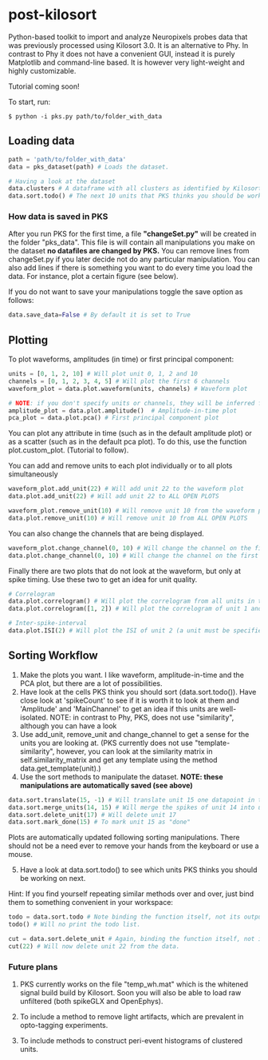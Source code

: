 # post-kilosort
Python-based toolkit to import and analyze Neuropixels probes data that was previously processed using Kilosort 3.0. It is an alternative to Phy. In contrast to Phy it does not have a convenient GUI, instead it is  purely Matplotlib and command-line based. It is however very light-weight and highly customizable. 


Tutorial coming soon!

To start, run:

```shell
$ python -i pks.py path/to/folder_with_data
```

## Loading data
```python
path = 'path/to/folder_with_data'
data = pks_dataset(path) # Loads the dataset.

# Having a look at the dataset
data.clusters # A dataframe with all clusters as identified by Kilosort
data.sort.todo() # The next 10 units that PKS thinks you should be working on
```

### How data is saved in PKS
After you run PKS for the first time, a file **"changeSet.py"** will be created in the folder "pks_data". This file is will contain all manipulations you make on the dataset **no datafiles are changed by PKS.** You can remove lines from changeSet.py if you later decide not do any particular manipulation. You can also add lines if there is something you want to do every time you load the data. For instance, plot a certain figure (see below).

If you do not want to save your manipulations toggle the save option as follows:
```python
data.save_data=False # By default it is set to True
```

## Plotting

To plot waveforms, amplitudes (in time) or first principal component:
```Python
units = [0, 1, 2, 10] # Will plot unit 0, 1, 2 and 10
channels = [0, 1, 2, 3, 4, 5] # Will plot the first 6 channels
waveform_plot = data.plot.waveform(units, channels) # Waveform plot

# NOTE: if you don't specify units or channels, they will be inferred from the oldest open plot:
amplitude_plot = data.plot.amplitude()  # Amplitude-in-time plot
pca_plot = data.plot.pca() # First principal component plot
```

You can plot any attribute in time (such as in the default amplitude plot) or as a scatter (such as in the default pca plot). To do this, use the function plot.custom_plot. (Tutorial to follow).

You can add and remove units to each plot individually or to all plots simultaneously

```Python
waveform_plot.add_unit(22) # Will add unit 22 to the waveform plot
data.plot.add_unit(22) # Will add unit 22 to ALL OPEN PLOTS

waveform_plot.remove_unit(10) # Will remove unit 10 from the waveform plot
data.plot.remove_unit(10) # Will remove unit 10 from ALL OPEN PLOTS
```

You can also change the channels that are being displayed.

```python
waveform_plot.change_channel(0, 10) # Will change the channel on the first axes of the waveform plot to channel 10
data.plot.change_channel(0, 10) # Will change the channel on the first axes for every plot.
```

Finally there are two plots that do not look at the waveform, but only at spike timing. Use these two to get an idea for unit quality.

```python
# Correlogram
data.plot.correlogram() # Will plot the correlogram from all units in the oldest open figure
data.plot.correlogram([1, 2]) # Will plot the correlogram of unit 1 and 2

# Inter-spike-interval
data.plot.ISI(2) # Will plot the ISI of unit 2 (a unit must be specified)
```


## Sorting Workflow

1. Make the plots you want. I like waveform, amplitude-in-time and the PCA plot, but there are a lot of possibilities.
2. Have look at the cells PKS think you should sort (data.sort.todo()). Have close look at 'spikeCount' to see if it is worth it to look at them and 'Amplitude' and 'MainChannel' to get an idea if this units are well-isolated. NOTE: in contrast to Phy, PKS, does not use "similarity", although you can have a look 
3. Use add_unit, remove_unit and change_channel to get a sense for the units you are looking at. (PKS currently does not use "template-similarity", however, you can look at the similarity matrix in self.similarity_matrix and get any template using the method data.get_template(unit).)
4. Use the sort methods to manipulate the dataset. **NOTE: these manipulations are automatically saved (see above)**

```python
data.sort.translate(15, -1) # Will translate unit 15 one datapoint in time.
data.sort.merge_units(14, 15) # Will merge the spikes of unit 14 into unit 15
data.sort.delete_unit(17) # Will delete unit 17
data.sort.mark_done(15) # To mark unit 15 as "done"
```
Plots are automatically updated following sorting manipulations. There should not be a need ever to remove your hands from the keyboard or use a mouse.


5. Have a look at data.sort.todo() to see which units PKS thinks you should be working on next.

Hint: If you find yourself repeating similar methods over and over, just bind them to something convenient in your workspace:
```python
todo = data.sort.todo # Note binding the function itself, not its output
todo() # Will no print the todo list.

cut = data.sort.delete_unit # Again, binding the function itself, not its output
cut(22) # Will now delete unit 22 from the data.
```

### Future plans

1. PKS currently works on the file "temp_wh.mat" which is the whitened signal build build by Kilosort. Soon you will also be able to load raw unfiltered (both spikeGLX and OpenEphys).

2. To include a method to remove light artifacts, which are prevalent in opto-tagging experiments.

3. To include methods to construct peri-event histograms of clustered units.

